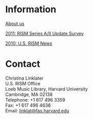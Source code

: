 # Information

[About us](/international/working-groups/united-states/home.html)

[2011: RISM Series A/II Update Survey](/international/working-groups/united-states/update.html)

[2010: U.S. RISM News](/international/working-groups/united-states/news.html)


# Contact

Christina Linklater  
U.S. RISM Office  
Loeb Music Library, Harvard University  
Cambridge, MA 02138  
Telephone: +1 617 496 3359  
Fax: +1 617 496 4636  
Email: [linklat@fas.harvard.edu](mailto:linklat@fas.harvard.edu)
